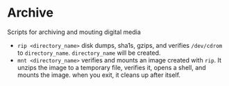 # Archive
Scripts for archiving and mouting digital media

- `rip <directory_name>` disk dumps, sha1s, gzips, and verifies `/dev/cdrom` to `directory_name`. `directory_name` will be created.
- `mnt <directory_name>` verifies and mounts an image created with `rip`. It unzips the image to a temporary file, verifies it, opens a shell, and mounts the image. when you exit, it cleans up after itself.
